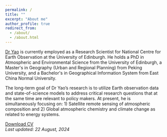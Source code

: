 ```yaml
---
permalink: /
title: ""
excerpt: "About me"
author_profile: true
redirect_from: 
  - /about/
  - /about.html
---
```


[Dr Yao](https://www.ed.ac.uk/geosciences/people/profile/?person=17187) is currently employed as a Research Scientist for National Centre for Earth Observation at the University of Edinburgh. He holds a PhD in Atmospheric and Environmental Science from the University of Edinburgh, a Master's in Geography (Urban and Regional Planning) from Peking University, and a Bachelor's in Geographical Information System from East China Normal University.

The long-term goal of Dr Yao’s research is to utilize Earth observation data and state-of-science models to address critical research questions that at the same time are relevant to policy makers. At present, he is simultaneously focusing on: 1) Satellite remote sensing of atmospheric composition and 2) Global atmospheric chemistry and climate change as related to energy systems.

[Download CV](https://feiyao-edinburgh.github.io/files/FeiCV.pdf)<br/>
<i>Last updated: 22 August, 2024</i>
